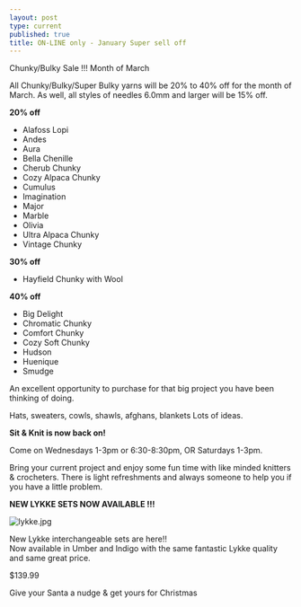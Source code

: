 ```yaml
---
layout: post
type: current
published: true
title: ON-LINE only - January Super sell off
---
```


 Chunky/Bulky Sale !!! Month of March
 

All Chunky/Bulky/Super Bulky yarns will be 20% to 40% off for the month of March. As well, all styles of needles 6.0mm and larger will be 15% off.
 
  <p><strong>20% off</strong></p>
  <ul>
<li>Alafoss Lopi</li>
<li>Andes</li>
<li>Aura</li>
<li>Bella Chenille</li>
<li>Cherub Chunky</li>
<li>Cozy Alpaca Chunky</li>
<li>Cumulus</li>
<li>Imagination</li>
<li>Major</li>
<li>Marble</li>
<li>Olivia</li>
<li>Ultra Alpaca Chunky</li>
<li>Vintage Chunky</li>
  </ul>
<p><strong>30% off</strong></p>

 <ul>
   <li>Hayfield Chunky with Wool</li>
  </ul>
 

  <p><strong>40% off</strong></p>
<ul>
<li>Big Delight</li>
<li>Chromatic Chunky</li>
<li>Comfort Chunky</li>
<li>Cozy Soft Chunky</li>
<li>Hudson</li>
<li>Huenique</li>
<li>Smudge</li>
  </ul>
 

  <p>An excellent opportunity to purchase for that big project you have been thinking of doing.</p>

<p>Hats, sweaters, cowls, shawls, afghans, blankets
Lots of ideas.</p>
  <p><strong>Sit & Knit is now back on! </strong></p>
  <p>Come on Wednesdays 1-3pm or 6:30-8:30pm, OR Saturdays 1-3pm. </p>
<p>Bring your current project and enjoy some fun time with like minded knitters & crocheters. There is light refreshments and always someone to help you if you have a little problem.</p>
  </div>
              
<strong>NEW LYKKE SETS NOW AVAILABLE !!!</strong>

![lykke.jpg]({{site.baseurl}}/news/img/lykke.jpg)

New Lykke interchangeable sets are here!!  
Now available in Umber and Indigo with the same fantastic Lykke quality and same great price. 

$139.99

Give your Santa a nudge & get yours for Christmas


<div class="clearfix"></div>
